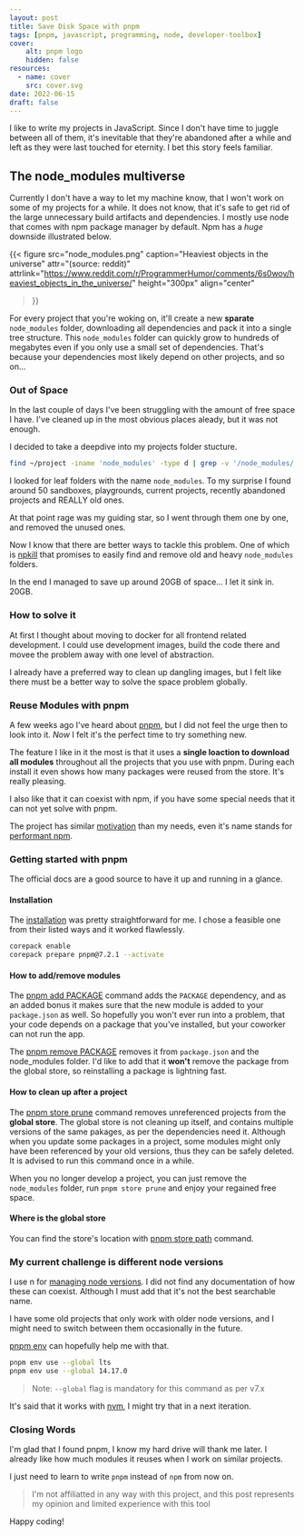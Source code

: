 ```yaml
---
layout: post
title: Save Disk Space with pnpm
tags: [pnpm, javascript, programming, node, developer-toolbox]
cover:
    alt: pnpm logo
    hidden: false
resources:
  - name: cover
    src: cover.svg
date: 2022-06-15
draft: false
---
```


I like to write my projects in JavaScript.
Since I don't have time to juggle between all of them, it's inevitable that they're abandoned after a while and left as they were last touched for eternity.
I bet this story feels familiar.

<!--more-->

## The node_modules multiverse

Currently I don't have a way to let my machine know, that
I won't work on some of my projects for a while. It does not know, that it's safe to get rid of the large unnecessary build artifacts and dependencies.
I mostly use node that comes with npm package manager by default.
Npm has a *huge* downside illustrated below.

{{< figure
    src="node_modules.png"
    caption="Heaviest objects in the universe"
    attr="(source: reddit)"
    attrlink="https://www.reddit.com/r/ProgrammerHumor/comments/6s0wov/heaviest_objects_in_the_universe/"
    height="300px"
    align="center"
>}}

For every project that you're woking on, it'll create a new **sparate** `node_modules` folder, downloading all dependencies and pack it into a single tree structure.
This `node_modules` folder can quickly grow to hundreds of megabytes even if you only use a small set of dependencies.
That's because your dependencies most likely depend on other projects, and so on...

### Out of Space

In the last couple of days I've been struggling with the amount of free space I have.
I've cleaned up in the most obvious places aleady, but it was not enough.

I decided to take a deepdive into my projects folder stucture.

```bash
find ~/project -iname 'node_modules' -type d | grep -v '/node_modules/'
```

I looked for leaf folders with the name `node_modules`.
To my surprise I found around 50 sandboxes, playgrounds, current projects, recently abandoned projects and REALLY old ones.

At that point rage was my guiding star, so I went through them one by one, and removed the unused ones.

Now I know that there are better ways to tackle this problem.
One of which is [npkill](https://npkill.js.org/) that promises to easily find and remove old and heavy `node_modules` folders.

In the end I managed to save up around 20GB of space... I let it sink in. 20GB.

### How to solve it

At first I thought about moving to docker for all frontend related development.
I could use development images, build the code there and movee the problem away with one level of abstraction.

I already have a preferred way to clean up dangling images,
but I felt like there must be a better way to solve the space problem globally.

### Reuse Modules with pnpm

A few weeks ago I've heard about [pnpm](https://pnpm.io/), but I did not feel the urge then to look into it.
*Now* I felt it's the perfect time to try something new.

The feature I like in it the most is that it uses a
**single loaction to download all modules** throughout all the projects that you use with pnpm.
During each install it even shows how many packages were reused from the store.
It's really pleasing.

I also like that it can coexist with npm, if you have some special needs that it can not yet solve with pnpm.

The project has similar [motivation](https://pnpm.io/motivation) than my needs, even it's name stands for [performant npm](https://pnpm.io/faq#what-does-pnpm-stand-for).

### Getting started with pnpm

The official docs are a good source to have it up and running in a glance.

#### Installation

The [installation](https://pnpm.io/installation) was pretty straightforward for me.
I chose a feasible one from their listed ways and it worked flawlessly.

```bash
corepack enable
corepack prepare pnpm@7.2.1 --activate
```

#### How to add/remove modules

The [pnpm add PACKAGE](https://pnpm.io/next/cli/add) command adds the `PACKAGE` dependency,
and as an added bonus it makes sure that the new module is added to your `package.json` as well.
So hopefully you won't ever run into a problem, that your code depends on a package that you've installed,
but your coworker can not run the app.

The [pnpm remove PACKAGE](https://pnpm.io/next/cli/remove) removes it from `package.json` and the node_modules folder.
I'd like to add that it **won't** remove the package from the global store, so reinstalling a package is lightning fast.

#### How to clean up after a project

The [pnpm store prune](https://pnpm.io/cli/store#prune) command removes unreferenced projects from the **global store**.
The global store is not cleaning up itself, and contains multiple versions of the same pakages, as per the dependencies need it.
Although when you update some packages in a project, some modules might only have been referenced by your old versions, thus they can be safely deleted.
It is advised to run this command once in a while.

When you no longer develop a project, you can just remove the `node_modules` folder,
run `pnpm store prune` and enjoy your regained free space.

#### Where is the global store

You can find the store's location with [pnpm store path](https://pnpm.io/cli/store#path) command.

### My current challenge is different node versions

I use n for [managing node versions](/posts/2021/01/11/node/python-version-management/).
I did not find any documentation of how these can coexist.
Although I must add that it's not the best searchable name.

I have some old projects that only work with older node versions, and I might need to switch between them occasionally in the future.

[pnpm env](https://pnpm.io/cli/env) can hopefully help me with that.

```bash
pnpm env use --global lts
pnpm env use --global 14.17.0
```

> Note: `--global` flag is mandatory for this command as per v7.x

It's said that it works with [nvm](https://nvm.sh/), I might try that in a next iteration.

### Closing Words

I'm glad that I found pnpm, I know my hard drive will thank me later.
I already like how much modules it reuses when I work on similar projects.

I just need to learn to write `pnpm` instead of `npm` from now on.

> I'm not affiliatted in any way with this project, and this post represents my opinion and limited experience with this tool

Happy coding!
